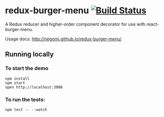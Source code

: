 redux-burger-menu [![Build Status](https://travis-ci.org/negomi/redux-burger-menu.svg?branch=master)](https://travis-ci.org/negomi/redux-burger-menu)
==========

A Redux reducer and higher-order component decorator for use with react-burger-menu.

Usage docs: http://negomi.github.io/redux-burger-menu/

## Running locally

### To start the demo

```
npm install
npm start
open http://localhost:3000
```

### To run the tests:
```
npm test -- --watch
```
